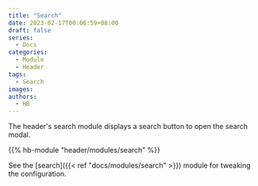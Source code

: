 ```yaml
---
title: "Search"
date: 2023-02-17T00:06:59+08:00
draft: false
series:
  - Docs
categories:
  - Module
  - Header
tags:
  - Search
images:
authors:
  - HB
---
```


The header's search module displays a search button to open the search modal.

<!--more-->

{{% hb-module "header/modules/search" %}}

See the [search]({{< ref "docs/modules/search" >}}) module for tweaking the configuration.